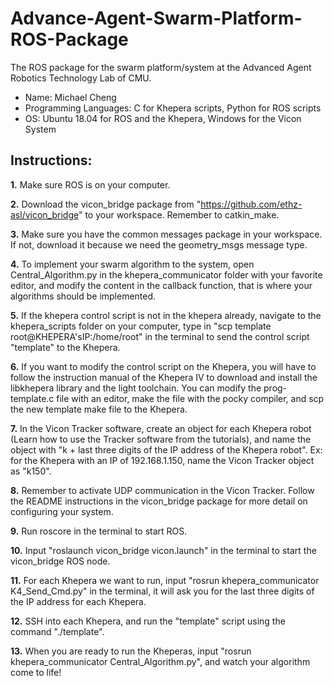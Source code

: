 # Advance-Agent-Swarm-Platform-ROS-Package
The ROS package for the swarm platform/system at the Advanced Agent Robotics Technology Lab of CMU.

- Name: Michael Cheng
- Programming Languages: C for Khepera scripts, Python for ROS scripts
- OS: Ubuntu 18.04 for ROS and the Khepera, Windows for the Vicon System

## Instructions:
**1.** Make sure ROS is on your computer.

**2.** Download the vicon_bridge package from "https://github.com/ethz-asl/vicon_bridge" to your workspace. Remember to catkin_make.

**3.** Make sure you have the common messages package in your workspace. If not, download it because we need the geometry_msgs message type.

**4.** To implement your swarm algorithm to the system, open Central_Algorithm.py in the khepera_communicator folder with your favorite editor, and modify the content in the callback function, that is where your algorithms should be implemented.

**5.** If the khepera control script is not in the khepera already, navigate to the khepera_scripts folder on your computer, type in "scp template root@KHEPERA'sIP:/home/root" in the terminal to send the control script "template" to the Khepera.

**6.** If you want to modify the control script on the Khepera, you will have to follow the instruction manual of the Khepera IV to download and install the libkhepera library and the light toolchain. You can modify the prog-template.c file with an editor, make the file with the pocky compiler, and scp the new template make file to the Khepera.

**7.** In the Vicon Tracker software, create an object for each Khepera robot (Learn how to use the Tracker software from the tutorials), and name the object with "k + last three digits of the IP address of the Khepera robot". Ex: for the Khepera with an IP of 192.168.1.150, name the Vicon Tracker object as "k150".

**8.** Remember to activate UDP communication in the Vicon Tracker. Follow the README instructions in the vicon_bridge package for more detail on configuring your system.

**9.** Run roscore in the terminal to start ROS.

**10.** Input "roslaunch vicon_bridge vicon.launch" in the terminal to start the vicon_bridge ROS node.

**11.** For each Khepera we want to run, input "rosrun khepera_communicator K4_Send_Cmd.py" in the terminal, it will ask you for the last three digits of the IP address for each Khepera.

**12.** SSH into each Khepera, and run the "template" script using the command "./template".

**13.** When you are ready to run the Kheperas, input "rosrun khepera_communicator Central_Algorithm.py", and watch your algorithm come to life!

